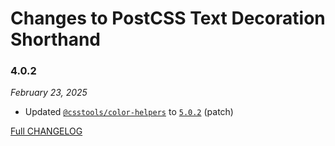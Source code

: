# Changes to PostCSS Text Decoration Shorthand

### 4.0.2

_February 23, 2025_

- Updated [`@csstools/color-helpers`](https://github.com/csstools/postcss-plugins/tree/main/packages/color-helpers) to [`5.0.2`](https://github.com/csstools/postcss-plugins/tree/main/packages/color-helpers/CHANGELOG.md#502) (patch)

[Full CHANGELOG](https://github.com/csstools/postcss-plugins/tree/main/plugins/postcss-text-decoration-shorthand/CHANGELOG.md)
